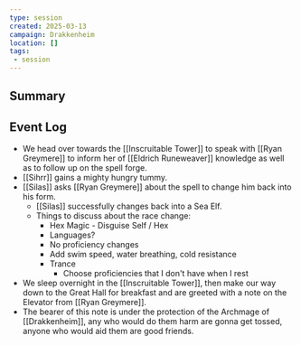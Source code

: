 ```yaml
---
type: session
created: 2025-03-13
campaign: Drakkenheim
location: []
tags:
 - session
---
```



## Summary

## Event Log

- We head over towards the [[Inscruitable Tower]] to speak with [[Ryan Greymere]] to inform her of [[Eldrich Runeweaver]] knowledge as well as to follow up on the spell forge.
- [[Sihrr]] gains a mighty hungry tummy.
- [[Silas]] asks [[Ryan Greymere]] about the spell to change him back into his form.
	- [[Silas]] successfully changes back into a Sea Elf.
	- Things to discuss about the race change:
		- Hex Magic - Disguise Self / Hex
		- Languages?
		- No proficiency changes
		- Add swim speed, water breathing, cold resistance
		- Trance
			- Choose proficiencies that I don't have when I rest
- We sleep overnight in the [[Inscruitable Tower]], then make our way down to the Great Hall for breakfast and are greeted with a note on the Elevator from [[Ryan Greymere]].
- The bearer of this note is under the protection of the Archmage of [[Drakkenheim]], any who would do them harm are gonna get tossed, anyone who would aid them are good friends.